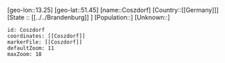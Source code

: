 ﻿---
location: [51.45,13.25]
mapzoom: [7,12] 
mapmarker: city 
type: City
tags:
- geo/City


SpocWebEntityId: 29661
isDeleted: false
confidential: public

---
[geo-lon::13.25]
[geo-lat::51.45]
[name::Coszdorf]
[Country::[[Germany]]]
[State :: [[../../Brandenburg]] ]
[Population::]
[Unknown::]


```leaflet
id: Coszdorf
coordinates: [[Coszdorf]]
markerFile: [[Coszdorf]]
defaultZoom: 11 
maxZoom: 18
```
